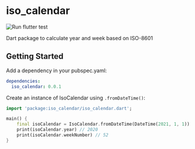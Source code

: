 # iso_calendar

![Run flutter test](https://github.com/iktakahiro/dart_iso_calendar/workflows/Run%20flutter%20test/badge.svg)

Dart package to calculate year and week based on ISO-8601

## Getting Started

Add a dependency in your pubspec.yaml:

```yaml
dependencies:
  iso_calendar: 0.0.1
```

Create an instance of IsoCalendar using `.fromDateTime()`:

```dart
import 'package:iso_calendar/iso_calendar.dart';

main() {
    final isoCalendar = IsoCalendar.fromDateTime(DateTime(2021, 1, 1))
    print(isoCalendar.year) // 2020
    print(isoCalendar.weekNumber) // 52
}
```
